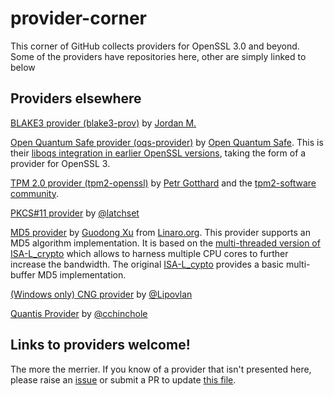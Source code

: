 <!--
SPDX-License-Identifier: CC0-1.0
-->

# provider-corner

This corner of GitHub collects providers for OpenSSL 3.0 and beyond.
Some of the providers have repositories here, other are simply linked to below

## Providers elsewhere

[BLAKE3 provider (blake3-prov)](https://github.com/J-Montgomery/blake3-prov) by 
[Jordan M.](https://github.com/J-Montgomery)

[Open Quantum Safe provider (oqs-provider)](https://github.com/open-quantum-safe/oqs-provider) by [Open Quantum Safe](https://github.com/open-quantum-safe).
This is their [liboqs integration in earlier OpenSSL versions](https://github.com/open-quantum-safe/openssl), taking the form of a provider for OpenSSL 3.

[TPM 2.0 provider (tpm2-openssl)](https://github.com/tpm2-software/tpm2-openssl) by [Petr Gotthard](https://github.com/gotthardp) and the [tpm2-software community](https://tpm2-software.github.io/).

[PKCS#11 provider](https://github.com/latchset/pkcs11-provider) by [\@latchset](https://latchset.github.io/)

[MD5 provider](https://github.com/docularxu/md5_mb_provider/tree/working_ossl_3.0_provider) by [Guodong Xu](https://www.linkedin.com/in/docularxu) from [Linaro.org](https://www.linaro.org/). This provider supports an MD5 algorithm implementation. It is based on the [multi-threaded version of ISA-L_crypto](https://github.com/docularxu/isa-l_crypto/tree/working_md5_multi_threads) which allows to harness multiple CPU cores to further increase the bandwidth. The original [ISA-L_cypto](https://github.com/intel/isa-l_crypto) provides a basic multi-buffer MD5 implementation.

[(Windows only) CNG provider](https://github.com/Lipovlan/cng-openssl-provider) by [\@Lipovlan](https://github.com/Lipovlan)

[Quantis Provider](https://github.com/cchinchole/SSLRngProviders/) by [\@cchinchole](https://github.com/cchinchole)

## Links to providers welcome!

The more the merrier.  If you know of a provider that isn't presented
here, please raise an [issue] or submit a PR to update [this file].

[issue]: https://github.com/provider-corner/.github/issues/new
[this file]: https://github.com/provider-corner/.github/blob/main/profile/README.md
